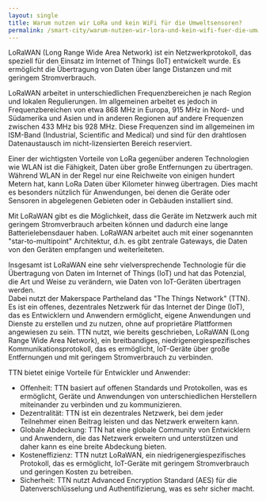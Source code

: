 ```yaml
---
layout: single
title: Warum nutzen wir LoRa und kein WiFi für die Umweltsensoren?
permalink: /smart-city/warum-nutzen-wir-lora-und-kein-wifi-fuer-die-umweltsensoren/
---
```


LoRaWAN (Long Range Wide Area Network) ist ein Netzwerkprotokoll, das speziell für den Einsatz im Internet of Things (IoT) entwickelt wurde. Es ermöglicht die Übertragung von Daten über lange Distanzen und mit geringem Stromverbrauch.

LoRaWAN arbeitet in unterschiedlichen Frequenzbereichen je nach Region und lokalen Regulierungen. Im allgemeinen arbeitet es jedoch in Frequenzbereichen von etwa 868 MHz in Europa, 915 MHz in Nord- und Südamerika und Asien und in anderen Regionen auf andere Frequenzen zwischen 433 MHz bis 928 MHz. Diese Frequenzen sind im allgemeinen im ISM-Band (Industrial, Scientific and Medical) und sind für den drahtlosen Datenaustausch im nicht-lizensierten Bereich reserviert.

Einer der wichtigsten Vorteile von LoRa gegenüber anderen Technologien wie WLAN ist die Fähigkeit, Daten über große Entfernungen zu übertragen. Während WLAN in der Regel nur eine Reichweite von einigen hundert Metern hat, kann LoRa Daten über Kilometer hinweg übertragen. Dies macht es besonders nützlich für Anwendungen, bei denen die Geräte oder Sensoren in abgelegenen Gebieten oder in Gebäuden installiert sind.

Mit LoRaWAN gibt es die Möglichkeit, dass die Geräte im Netzwerk auch mit geringem Stromverbrauch arbeiten können und dadurch eine lange Batterielebensdauer haben. LoRaWAN arbeitet auch mit einer sogenannten "star-to-multipoint" Architektur, d.h. es gibt zentrale Gateways, die Daten von den Geräten empfangen und weiterleiteten.

Insgesamt ist LoRaWAN eine sehr vielversprechende Technologie für die Übertragung von Daten im Internet of Things (IoT) und hat das Potenzial, die Art und Weise zu verändern, wie Daten von IoT-Geräten übertragen werden.  
Dabei nutzt der Makerspace Partheland das "The Things Network" (TTN). Es ist ein offenes, dezentrales Netzwerk für das Internet der Dinge (IoT), das es Entwicklern und Anwendern ermöglicht, eigene Anwendungen und Dienste zu erstellen und zu nutzen, ohne auf proprietäre Plattformen angewiesen zu sein. TTN nutzt, wie bereits geschrieben, LoRaWAN (Long Range Wide Area Network), ein breitbandiges, niedrigenergiespezifisches Kommunikationsprotokoll, das es ermöglicht, IoT-Geräte über große Entfernungen und mit geringem Stromverbrauch zu verbinden.

TTN bietet einige Vorteile für Entwickler und Anwender:

- Offenheit: TTN basiert auf offenen Standards und Protokollen, was es ermöglicht, Geräte und Anwendungen von unterschiedlichen Herstellern miteinander zu verbinden und zu kommunizieren.
- Dezentralität: TTN ist ein dezentrales Netzwerk, bei dem jeder Teilnehmer einen Beitrag leisten und das Netzwerk erweitern kann.
- Globale Abdeckung: TTN hat eine globale Community von Entwicklern und Anwendern, die das Netzwerk erweitern und unterstützen und daher kann es eine breite Abdeckung bieten.
- Kosteneffizienz: TTN nutzt LoRaWAN, ein niedrigenergiespezifisches Protokoll, das es ermöglicht, IoT-Geräte mit geringem Stromverbrauch und geringen Kosten zu betreiben.
- Sicherheit: TTN nutzt Advanced Encryption Standard (AES) für die Datenverschlüsselung und Authentifizierung, was es sehr sicher macht.


